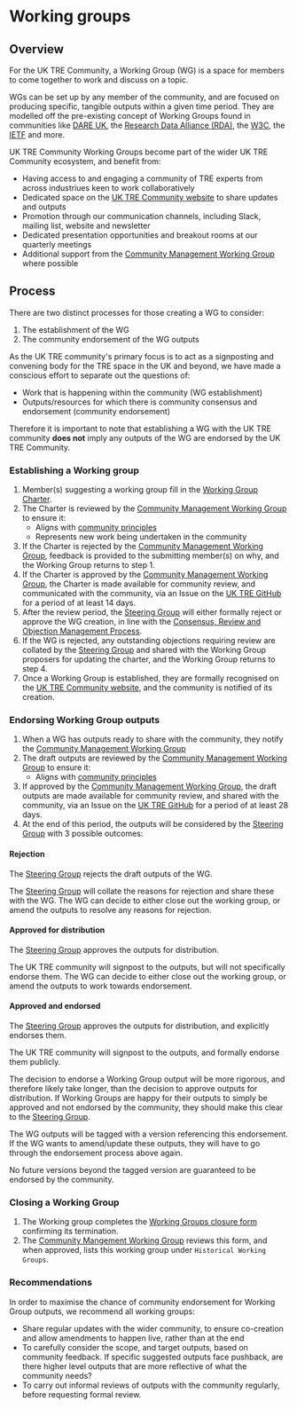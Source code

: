 # Working groups

## Overview

For the UK TRE Community, a Working Group (WG) is a space for members to come together to work and discuss on a topic.

WGs can be set up by any member of the community, and are focused on producing specific, tangible outputs within a given time period.
They are modelled off the pre-existing concept of Working Groups found in communities like [DARE UK](https://dareuk.org.uk/dare-uk-launches-dynamic-collaborative-communities-invites-proposals-for-new-groups/), the [Research Data Alliance (RDA)](https://www.rd-alliance.org/groups/creating-and-managing-rda-groups/creating-or-joining-rda-working-group.html), the [W3C](https://www.w3.org/2017/Process-20170301/#GAGeneral), the [IETF](https://www.ietf.org/how/wgs/) and more.

UK TRE Community Working Groups become part of the wider UK TRE Community ecosystem, and benefit from:
- Having access to and engaging a community of TRE experts from across industriues keen to work collaboratively
- Dedicated space on the [UK TRE Community website]() to share updates and outputs
- Promotion through our communication channels, including Slack, mailing list, website and newsletter
- Dedicated presentation opportunities and breakout rooms at our quarterly meetings
- Additional support from the [Community Management Working Group]() where possible

## Process

There are two distinct processes for those creating a WG to consider:

1. The establishment of the WG
2. The community endorsement of the WG outputs

As the UK TRE community's primary focus is to act as a signposting and convening body for the TRE space in the UK and beyond, we have made a conscious effort to separate out the questions of:

- Work that is happening within the community (WG establishment)
- Outputs/resources for which there is community consensus and endorsement (community endorsement)

Therefore it is important to note that establishing a WG with the UK TRE community **does not** imply any outputs of the WG are endorsed by the UK TRE Community.

### Establishing a Working group

1. Member(s) suggesting a working group fill in the [Working Group Charter](working-group-charter.md).
2. The Charter is reviewed by the [Community Management Working Group]() to ensure it:
    - Aligns with [community principles]()
    - Represents new work being undertaken in the community
3. If the Charter is rejected by the [Community Management Working Group](), feedback is provided to the submitting member(s) on why, and the Working Group returns to step 1.
4. If the Charter is approved by the [Community Management Working Group](), the Charter is made available for community review, and communicated with the community, via an Issue on the [UK TRE GitHub](https://github.com/uk-tre/community-management) for a period of at least 14 days.
5. After the review period, the [Steering Group]() will either formally reject or approve the WG creation, in line with the [Consensus, Review and Objection Management Process](https://docs.google.com/document/d/1SxFnmMKcfsYaO4wjHdiBfGOgPATIsTwRKaLbyjoN1pA/edit?usp=sharing).
6. If the WG is rejected, any outstanding objections requiring review are collated by the [Steering Group]() and shared with the Working Group proposers for updating the charter, and the Working Group returns to step 4.
7. Once a Working Group is established, they are formally recognised on the [UK TRE Community website](https://www.uktre.org/), and the community is notified of its creation.

### Endorsing Working Group outputs

1. When a WG has outputs ready to share with the community, they notify the [Community Management Working Group]()
2. The draft outputs are reviewed by the [Community Management Working Group]() to ensure it:
    - Aligns with [community principles]()
3. If approved by the [Community Management Working Group](), the draft outputs are made available for community review, and shared with the community, via an Issue on the [UK TRE GitHub](https://github.com/uk-tre/community-management) for a period of at least 28 days.
4. At the end of this period, the outputs will be considered by the [Steering Group]() with 3 possible outcomes:

#### Rejection

The [Steering Group]() rejects the draft outputs of the WG.

The [Steering Group]() will collate the reasons for rejection and share these with the WG.
The WG can decide to either close out the working group, or amend the outputs to resolve any reasons for rejection.

#### Approved for distribution

The [Steering Group]() approves the outputs for distribution. 

The UK TRE community will signpost to the outputs, but will not specifically endorse them.
The WG can decide to either close out the working group, or amend the outputs to work towards endorsement.

#### Approved and endorsed

The [Steering Group]() approves the outputs for distribution, and explicitly endorses them.

The UK TRE community will signpost to the outputs, and formally endorse them publicly.

The decision to endorse a Working Group output will be more rigorous, and therefore likely take longer, than the decision to approve outputs for distribution.
If Working Groups are happy for their outputs to simply be approved and not endorsed by the community, they should make this clear to the [Steering Group](). 

The WG outputs will be tagged with a version referencing this endorsement.
If the WG wants to amend/update these outputs, they will have to go through the endorsement process above again. 

No future versions beyond the tagged version are guaranteed to be endorsed by the community.


### Closing a Working Group

1. The Working group completes the [Working Groups closure form]() confirming its termination.
2. The [Community Mangement Working Group]() reviews this form, and when approved, lists this working group under `Historical Working Groups`.

### Recommendations

In order to maximise the chance of community endorsement for Working Group outputs, we recommend all working groups:
- Share regular updates with the wider community, to ensure co-creation and allow amendments to happen live, rather than at the end
- To carefully consider the scope, and target outputs, based on community feedback. If specific suggested outputs face pushback, are there higher level outputs that are more reflective of what the community needs?
- To carry out informal reviews of outputs with the community regularly, before requesting formal review.